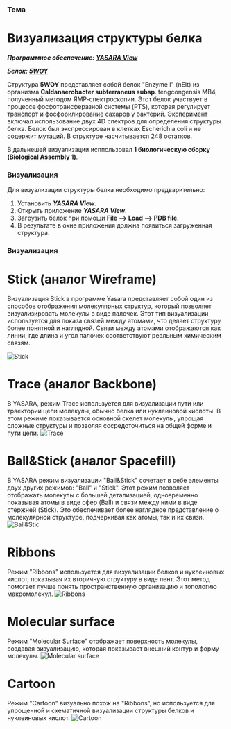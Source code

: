 ### Тема

# Визуализация структуры белка

_**Программное обеспечение: [YASARA View](http://www.yasara.org/viewdl.htm)**_

_**Белок: [5WOY](https://www.rcsb.org/structure/5woy)**_

Структура **5WOY** представляет собой белок "Enzyme I" (nEIt) из организма **Caldanaerobacter subterraneus subsp**. tengcongensis MB4, полученный методом ЯМР-спектроскопии.
Этот белок участвует в процессе фосфотрансферазной системы (PTS), которая регулирует транспорт и фосфорилирование сахаров у бактерий.
Эксперимент включал использование двух 4D спектров для определения структуры белка. Белок был экспрессирован в клетках Escherichia coli и не содержит мутаций. В структуре насчитывается 248 остатков.

В дальнешей визуализации исппользовал **1 биологическую сборку (Biological Assembly 1)**. 

### Визуализация

Для визуализации структуры белка необходимо предварительно:
1) Установить _**YASARA View**_.
2) Открыть приложение _**YASARA View**_.
3) Загрузить белок при помощи **File --> Load --> PDB file**.
4) В результате в окне приложения должна появиться загруженная структура.

### Визуализация

# Stick (аналог Wireframe)
Визуализация Stick в программе Yasara представляет собой один из способов отображения молекулярных структур,
который позволяет визуализировать молекулы в виде палочек.
Этот тип визуализации используется для показа связей между атомами, что делает структуру более понятной и наглядной.
Cвязи между атомами отображаются как линии, где длина и угол палочек соответствуют реальным химическим связям.

![Stick](https://github.com/1Alex4949031/BioInformatics/assets/91533963/56424f97-4cd4-4c43-bae0-adee40302b8d)

# Trace (аналог Backbone)
В YASARA, режим Trace используется для визуализации пути или траектории цепи молекулы, обычно белка или нуклеиновой кислоты. 
В этом режиме показывается основной скелет молекулы, упрощая сложные структуры и позволяя сосредоточиться на общей форме и пути цепи.
![Trace](https://github.com/1Alex4949031/BioInformatics/assets/91533963/a55cfe51-4098-4463-bf31-4d6d7a2b01b1)

# Ball&Stick (аналог Spacefill)
В YASARA режим визуализации "Ball&Stick" сочетает в себе элементы двух других режимов: "Ball" и "Stick".
Этот режим позволяет отображать молекулы с большей детализацией, одновременно показывая атомы в виде сфер (Ball) и связи между ними в виде стержней (Stick).
Это обеспечивает более наглядное представление о молекулярной структуре, подчеркивая как атомы, так и их связи.
![Ball&Stic](https://github.com/1Alex4949031/BioInformatics/assets/91533963/6044fc45-9815-40b7-8116-dae0801d82ec)

# Ribbons
Режим "Ribbons" используется для визуализации белков и нуклеиновых кислот, показывая их вторичную структуру в виде лент.
Этот метод помогает лучше понять пространственную организацию и топологию макромолекул.
![Ribbons](https://github.com/1Alex4949031/BioInformatics/assets/91533963/092b17c9-568f-445b-9fd6-5e7974be8c33)

# Molecular surface
Режим "Molecular Surface" отображает поверхность молекулы, создавая визуализацию, которая показывает внешний контур и форму молекулы.
![Molecular surface](https://github.com/1Alex4949031/BioInformatics/assets/91533963/5eea82af-f373-41ea-b415-9fd56ced20e3)

# Cartoon
Режим "Cartoon" визуально похож на "Ribbons", но используется для упрощенной и схематичной визуализации структуры белков и нуклеиновых кислот.
![Cartoon](https://github.com/1Alex4949031/BioInformatics/assets/91533963/8c1a04db-0911-40ba-b4a5-b1a1930d1f2c)




